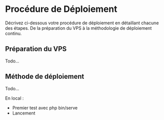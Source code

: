 # Procédure de Déploiement

Décrivez ci-dessous votre procédure de déploiement en détaillant chacune des étapes. De la préparation du VPS à la méthodologie de déploiement continu.

## Préparation du VPS

Todo...

## Méthode de déploiement

Todo...

En local :

- Premier test avec php bin/serve
- Lancement 